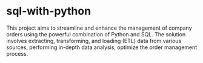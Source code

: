 # sql-with-python
This project aims to streamline and enhance the management of company orders using the powerful combination of Python and SQL. The solution involves extracting, transforming, and loading (ETL) data from various sources, performing in-depth data analysis,   optimize the order management process.
